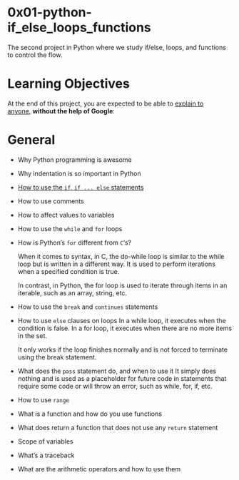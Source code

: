 # 0x01-python-if_else_loops_functions
The second project in Python where we study if/else, loops, and functions to control the flow.

# **Learning Objectives**

At the end of this project, you are expected to be able to [explain to anyone](https://intranet.alxswe.com/rltoken/SdBJUMTPS5VW3cQNkhaeSg), **without the help of Google**:

# **General**

- Why Python programming is awesome
- Why indentation is so important in Python
- [How to use the `if`, `if ... else` statements](https://docs.python.org/3/tutorial/controlflow.html#if-statements)
- How to use comments
- How to affect values to variables
- How to use the `while` and `for` loops
- How is Python’s `for` different from `C`‘s?

    When it comes to syntax, in C, the do-while loop is similar to the while loop but is written in a different way. It is used to perform iterations when a specified condition is true.

    In contrast, in Python, the for loop is used to iterate through items in an iterable, such as an array, string, etc.

- How to use the `break` and `continues` statements
- How to use `else` clauses on loops
    In a while loop, it executes when the condition is false.
	    In a for loop, it executes when there are no more items in the set.
		
    It only works if the loop finishes normally and is not forced to terminate using the break statement.
- What does the `pass` statement do, and when to use it
    It simply does nothing and is used as a placeholder for future code in statements that require some code or will throw an error, such as while, for, if, etc.
- How to use `range`
- What is a function and how do you use functions
- What does return a function that does not use any `return` statement
- Scope of variables
- What’s a traceback
- What are the arithmetic operators and how to use them